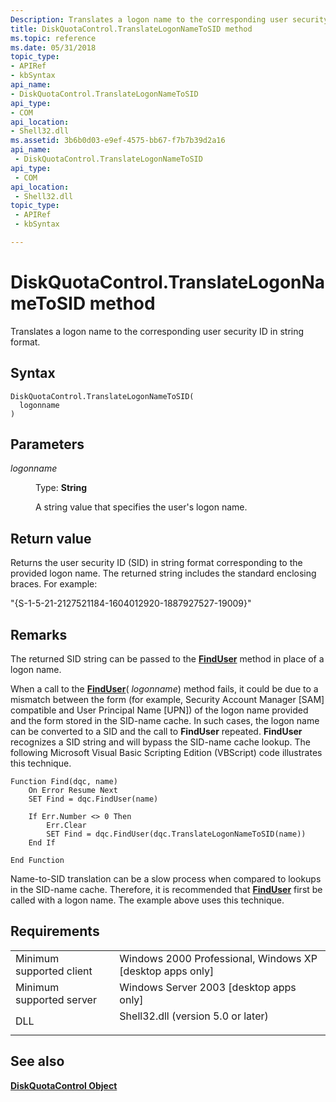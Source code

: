 ```yaml
---
Description: Translates a logon name to the corresponding user security ID in string format.
title: DiskQuotaControl.TranslateLogonNameToSID method
ms.topic: reference
ms.date: 05/31/2018
topic_type: 
- APIRef
- kbSyntax
api_name: 
- DiskQuotaControl.TranslateLogonNameToSID
api_type: 
- COM
api_location: 
- Shell32.dll
ms.assetid: 3b6b0d03-e9ef-4575-bb67-f7b7b39d2a16
api_name: 
 - DiskQuotaControl.TranslateLogonNameToSID
api_type: 
 - COM
api_location: 
 - Shell32.dll
topic_type: 
 - APIRef
 - kbSyntax

---
```


# DiskQuotaControl.TranslateLogonNameToSID method

Translates a logon name to the corresponding user security ID in string format.

## Syntax


```JScript
DiskQuotaControl.TranslateLogonNameToSID(
  logonname
)
```



## Parameters

<dl> <dt>

*logonname* 
</dt> <dd>

Type: **String**

A string value that specifies the user's logon name.

</dd> </dl>

## Return value

Returns the user security ID (SID) in string format corresponding to the provided logon name. The returned string includes the standard enclosing braces. For example:

"{S-1-5-21-2127521184-1604012920-1887927527-19009}"

## Remarks

The returned SID string can be passed to the [**FindUser**](diskquotacontrol-finduser.md) method in place of a logon name.

When a call to the [**FindUser**](diskquotacontrol-finduser.md)( *logonname*) method fails, it could be due to a mismatch between the form (for example, Security Account Manager \[SAM\] compatible and User Principal Name \[UPN\]) of the logon name provided and the form stored in the SID-name cache. In such cases, the logon name can be converted to a SID and the call to **FindUser** repeated. **FindUser** recognizes a SID string and will bypass the SID-name cache lookup. The following Microsoft Visual Basic Scripting Edition (VBScript) code illustrates this technique.


```
Function Find(dqc, name)
    On Error Resume Next
    SET Find = dqc.FindUser(name)

    If Err.Number <> 0 Then
        Err.Clear
        SET Find = dqc.FindUser(dqc.TranslateLogonNameToSID(name))
    End If    

End Function
```



Name-to-SID translation can be a slow process when compared to lookups in the SID-name cache. Therefore, it is recommended that [**FindUser**](diskquotacontrol-finduser.md) first be called with a logon name. The example above uses this technique.

## Requirements



|                                     |                                                                                                               |
|-------------------------------------|---------------------------------------------------------------------------------------------------------------|
| Minimum supported client<br/> | Windows 2000 Professional, Windows XP \[desktop apps only\]<br/>                                        |
| Minimum supported server<br/> | Windows Server 2003 \[desktop apps only\]<br/>                                                          |
| DLL<br/>                      | <dl> <dt>Shell32.dll (version 5.0 or later)</dt> </dl> |



## See also

<dl> <dt>

[**DiskQuotaControl Object**](diskquotacontrol-object.md)
</dt> </dl>

 

 




